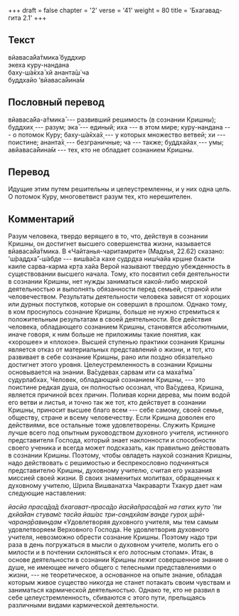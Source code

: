 +++
draft = false
chapter = '2'
verse = '41'
weight = 80
title = 'Бхагавад-гита 2.1'
+++
## Текст

вйаваса̄йа̄тмика̄ буддхир  
экеха куру-нандана  
баху-ш́а̄кха̄ хй ананта̄ш́ ча  
буддхайо ’вйаваса̄йина̄м

## Пословный перевод

вйаваса̄йа-а̄тмика̄ --- развивший решимость (в сознании Кришны); буддхих̣
--- разум; эка̄ --- единый; иха --- в этом мире; куру-нандана --- о
потомок Куру; баху-ш́а̄кха̄х̣ --- у которых множество ветвей; хи ---
поистине; ананта̄х̣ --- безграничные; ча --- также; буддхайах̣ --- умы;
авйаваса̄йина̄м --- тех, кто не обладает сознанием Кришны.

## Перевод

Идущие этим путем решительны и целеустремленны, и у них одна цель. О
потомок Куру, многоветвист разум тех, кто нерешителен.

## Комментарий

Разум человека, твердо верящего в то, что, действуя в сознании Кришны,
он достигнет высшего совершенства жизни, называется вйаваса̄йа̄тмика. В
«Чайтанья-чаритамрите» (Мадхья, 22.62) сказано: 'ш́раддха̄'-ш́абде ---
виш́ва̄са кахе судр̣д̣ха ниш́чайа кр̣шн̣е бхакти каиле сарва-карма кр̣та хайа
Верой называют твердую убежденность в существовании высшего начала.
Тому, кто посвятил себя деятельности в сознании Кришны, нет нужды
заниматься какой-либо мирской деятельностью и выполнять обязанности
перед семьей, страной или человечеством. Результаты деятельности
человека зависят от хороших или дурных поступков, которые он совершил в
прошлом. Однако тому, в ком проснулось сознание Кришны, больше не нужно
стремиться к положительным результатам в своей деятельности. Все
действия человека, обладающего сознанием Кришны, становятся абсолютными,
иначе говоря, к ним больше не приложимы такие понятия, как «хорошее» и
«плохое». Высшей ступенью практики сознания Кришны является отказ от
материальных представлений о жизни, и тот, кто развивает в себе сознание
Кришны, рано или поздно обязательно достигнет этого уровня.
Целеустремленность в сознании Кришны основывается на знании. Ва̄судевах̣
сарвам ити са маха̄тма̄ судурлабхах̣. Человек, обладающий сознанием Кришны,
--- это поистине редкая душа, он полностью осознал, что Ва̄судева,
Кришна, является причиной всех причин. Поливая корни дерева, мы поим
водой его ветви и листья, и точно так же тот, кто действует в сознании
Кришны, приносит высшее благо всем --- себе самому, своей семье,
обществу, стране и всему человечеству. Если Кришна доволен его
действиями, все остальные тоже удовлетворены. Служить Кришне лучше всего
под опытным руководством духовного учителя, истинного представителя
Господа, который знает наклонности и способности своего ученика и всегда
может подсказать, как правильно действовать в сознании Кришны. Поэтому,
чтобы овладеть наукой сознания Кришны, надо действовать с решимостью и
беспрекословно подчиняться представителю Кришны, духовному учителю,
считая его указания миссией своей жизни. В своих знаменитых молитвах,
обращенных к духовному учителю, Шрила Вишванатха Чакраварти Тхакур дает
нам следующие наставления:

*йасйа праса̄да̄д бхагават-праса̄до йасйа̄праса̄да̄н на гатих̣ куто 'пи дхйа̄йан
стувам̇с тасйа йаш́ас три-сандхйам̇ ванде гурох̣ ш́рӣ-чаран̣а̄равиндам*
«Удовлетворяя духовного учителя, мы тем самым удовлетворяем Верховного
Господа. Не удовлетворив духовного учителя, невозможно обрести сознание
Кришны. Поэтому надо три раза в день погружаться в мысли о духовном
учителе, молить его о милости и в почтении склоняться к его лотосным
стопам». Итак, в основе деятельности в сознании Кришны лежит совершенное
знание о душе, не имеющее ничего общего с телесными представлениями о
жизни, --- не теоретическое, а основанное на опыте знание, обладая
которым живое существо никогда не станет потакать своим чувствам и
заниматься кармической деятельностью. Однако те, кто не развил в себе
целеустремленность, сбиваются с этого пути, прельщаясь различными видами
кармической деятельности.
